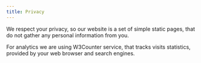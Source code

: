 ```yaml
---
title: Privacy
---
```


We respect your privacy, so our website is a set of simple static pages,
that do not gather any personal information from you.

For analytics we are using W3Counter service, that tracks visits statistics,
provided by your web browser and search engines.
